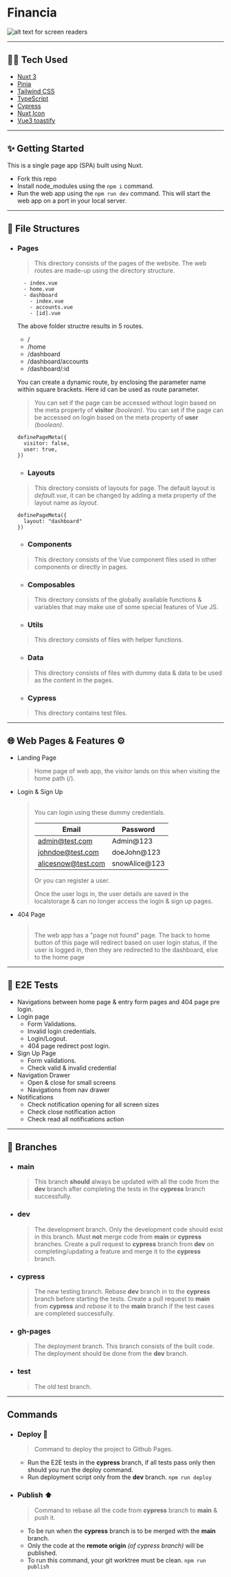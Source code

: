 # Financia
![alt text for screen readers](public/favicon.ico)

---

## 👨‍💻 Tech Used
- [Nuxt 3](https://nuxt.com/)
- [Pinia](https://pinia.vuejs.org/)
- [Tailwind CSS](https://tailwindcss.com/)
- [TypeScript](https://www.typescriptlang.org/)
- [Cypress](https://www.cypress.io/)
- [Nuxt Icon](https://nuxt.com/modules/icon)
- [Vue3 toastify](https://vue3-toastify.js-bridge.com/)

---

## ✨ Getting Started
This is a single page app (SPA) built using Nuxt.
- Fork this repo
- Install node_modules using the `npm i` command.
- Run the web app using the `npm run dev` command.
This will start the web app on a port in your local server.

---

## 📁 File Structures
- ### Pages
  > This directory consists of the pages of the website. The web routes are made-up using the directory structure.
  ```
    - index.vue
    - home.vue
    - dashboard
      - index.vue
      - accounts.vue
      - [id].vue
  ```
  The above folder structre results in 5 routes.
  - /
  - /home
  - /dashboard
  - /dashboard/accounts
  - /dashboard/:id

  You can create a dynamic route, by enclosing the parameter name within square brackets.
  Here id can be used as route parameter.
  <br>

  > You can set if the page can be accessed without login based on the meta property of **visitor** _(boolean)_.
  > You can set if the page can be accessed on login based on the meta property of **user** _(boolean)_.

  ```
  definePageMeta({
    visitor: false,
    user: true,
  })
  ```

  - ### Layouts
  > This directory consists of layouts for page. The default layout is _default.vue_, it can be changed by adding a meta property of the layout name as _layout_.
  ```
  definePageMeta({
    layout: "dashboard"
  })
  ```

  - ### Components
  > This directory consists of the Vue component files used in other components or directly in pages.

  - ### Composables
  > This directory consists of the globally available functions & variables that may make use of some special features of Vue JS.

  - ### Utils
  > This directory consists of files with helper functions.

  - ### Data
  > This directory consists of files with dummy data & data to be used as the content in the pages.

  - ### Cypress
  > This directory contains test files.

---

## 🌐 Web Pages & Features ⚙️
- Landing Page

  > Home page of web app, the visitor lands on this when visiting the home path (/).

- Login & Sign Up

  > <br>
  > You can login using these dummy credentials.
  >
  > | Email              | Password       |
  > |--------------------|----------------|
  > | admin@test.com     | Admin@123      |
  > | johndoe@test.com   | doeJohn@123    |
  > | alicesnow@test.com | snowAlice@123  |
  >
  > Or you can register a user.
  >
  > Once the user logs in, the user details are saved in the localstorage & can no longer access the login & sign up pages.
  > <br>

- 404 Page

  > <br>
  > The web app has a "page not found" page.
  > The back to home button of this page will redirect based on user login status, if the user is logged in, then they are redirected to the dashboard, else to the home page 
  > <br>

---

## 🧪 E2E Tests
  - Navigations between home page & entry form pages and 404 page pre login.
  - Login page
    - Form Validations.
    - Invalid login credentials.
    - Login/Logout.
    - 404 page redirect post login.
  - Sign Up Page
    - Form validations.
    - Check valid & invalid credential
  - Navigation Drawer
    - Open & close for small screens
    - Navigations from nav drawer
  - Notifications
    - Check notification opening for all screen sizes
    - Check close notification action
    - Check read all notifications action

--- 

## 🌿 Branches
- ### main
  > This branch **should** always be updated with all the code from the **dev** branch after completing the tests in the **cypress** branch successfully.

- ### dev
  > The development branch.
  > Only the development code should exist in this branch.
  > Must **not** merge code from **main** or **cypress** branches.
  > Create a pull request to **cypress** branch from **dev** on completing/updating a feature and merge it to the **cypress** branch.

- ### cypress
  > The new testing branch.
  > Rebase **dev** branch in to the **cypress** branch before starting the tests.
  > Create a pull request to **main** from **cypress** and _rebase_ it to the **main** branch if the test cases are completed successfully.

- ### gh-pages
  > The deployment branch.
  > This branch consists of the built code.
  > The deployment should be done from the **dev** branch.

- ### test
  > The old test branch.

---

## Commands
  - ### Deploy 🚀
    > Command to deploy the project to Github Pages.
    - Run the E2E tests in the **cypress** branch, if all tests pass only then should you run the deploy command.
    - Run deployment script only from the **dev** branch.
    `npm run deploy`

  - ### Publish ⬆️
    > Command to rebase all the code from **cypress** branch to **main** & push it.
    - To be run when the **cypress** branch is to be merged with the **main** branch.
    - Only the code at the **remote origin** _(of cypress branch)_ will be published.
    - To run this command, your git worktree must be clean.
    `npm run publish`